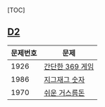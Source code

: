 [TOC]

## [D2](https://github.com/qqyurr/TIL/tree/master/morgorithm/D2)

| 문제번호 | 문제                                                         |
| -------- | ------------------------------------------------------------ |
| 1926     | [간단한 369 게임](https://github.com/qqyurr/TIL/blob/master/morgorithm/D2/1926간단한369게임.md) |
| 1986     | [지그재그 숫자](https://github.com/qqyurr/TIL/blob/master/morgorithm/D2/1986지그재그숫자.md) |
| 1970     | [쉬운 거스름돈](https://github.com/qqyurr/TIL/blob/master/morgorithm/D2/1970쉬운거스름돈.md) |

